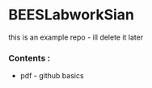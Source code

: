 # BEESLabworkSian
this is an example repo - ill delete it later

### Contents : 

+ pdf - github basics 
